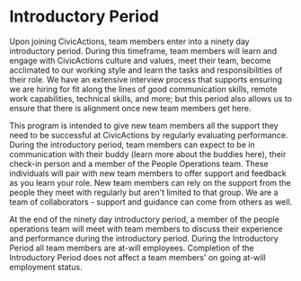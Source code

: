 # Introductory Period

Upon joining CivicActions, team members enter into a ninety day introductory period. During this timeframe, team members will learn and engage with CivicActions culture and values, meet their team, become acclimated to our working style and learn the tasks and responsibilities of their role. We have an extensive interview process that supports ensuring we are hiring for fit along the lines of good communication skills, remote work capabilities, technical skills, and more; but this period also allows us to ensure that there is alignment once new team members get here.

This program is intended to give new team members all the support they need to be successful at CivicActions by regularly evaluating performance. During the introductory period, team members can expect to be in communication with their buddy (learn more about the buddies here), their check-in person and a member of the People Operations team. These individuals will pair with new team members to offer support and feedback as you learn your role. New team members can rely on the support from the people they meet with regularly but aren't limited to that group. We are a team of collaborators - support and guidance can come from others as well.

At the end of the ninety day introductory period, a member of the people operations team will meet with team members to discuss their experience and performance during the introductory period. During the Introductory Period all team members are at-will employees. Completion of the Introductory Period does not affect a team members' on going at-will employment status.
